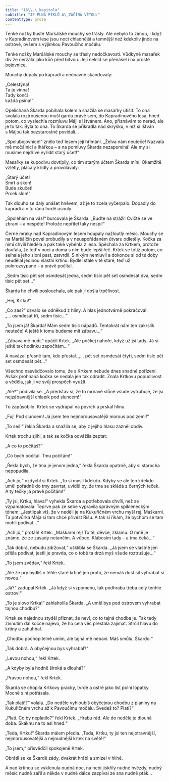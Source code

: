 ```yaml
---
title: "16\\.\_kapitola"
subtitle: "JE PLNÁ PIKLŮ A\_ZAČÍNÁ VĚTOU:"
contentType: prose
---
```


<section>

Tenké nožky tlusté Maršálské mouchy se třásly. Ale nebylo to zimou, i když v Kapradinovém lese jsou noci chladnější a temnější než kdekoliv jinde na ostrově, ovšem s výjimkou Pavoučího močálu.

Tenké nožky Maršálské mouchy se třásly nedočkavostí. Vůdkyně masařek div že neržála jako kůň před bitvou. Její neklid se přenášel i na prosté bojovnice.

Mouchy dupaly po kapradí a neúnavně skandovaly:

„Celestýna!  
Ta je vinna!  
Tady končí  
každá psina!“

Opelichaná Škarda pobíhala kolem a snažila se masařky utišit. To ona svolala roztroušenou muší gardu právě sem, do Kapradinového lesa, hned potom, co vyslechla rozmluvu Máji s Ištvánem. Ano, přiznávám to nerad, ale je to tak. Byla to ona. To Škarda se přikradla nad skrýšku, v níž si Ištván s Májou tak bezstarostně povídali…

„Spolubojovnice!“ znělo teď lesem její hřímání. „Želva nám neuteče! Nazvala mě močálnicí a lhářkou – a na pomluvy Škarda nezapomíná! Ale my si musíme nejdříve vyřídit starý účet!“

Masařky se kupodivu dovtípily, co tím starým účtem Škarda míní. Okamžitě vzlétly, plácaly křídly a provolávaly:

„Starý účet!  
Smrt a skon!  
Bude skučet!  
Prcek slon!“

Tak dlouho se daly unášet hněvem, až je to zcela vyčerpalo. Dopadly do kapradí a v tu ránu tvrdě usnuly.

„Spoléhám na vás!“ burcovala je Škarda. „Buďte na stráži! Cvičte se ve zbrani – a nespěte! Protože nepřítel taky nespí!“

Černé mraky nad Kapradinovým lesem houpaly nažloutlý měsíc. Mouchy se na Maršálčin povel probudily a v neuspořádaném útvaru odletěly. Kočka za nimi chvíli hleděla a pak také vyběhla z lesa. Spěchala za Krtkem, protože doufala, že teď v noci a doma s ním bude lepší řeč. Krtek se totiž potom, co selhala jeho sloní past, zatvrdil. S nikým nemluvil a dokonce si od té doby neudělal jedinou vlastní krtinu. Bydlel stále v té staré, teď už polorozsypané – a právě počítal.

„Sedm tisíc pět set osmdesát jedna, sedm tisíc pět set osmdesát dva, sedm tisíc pět set…“

Škarda ho chvíli poslouchala, ale pak jí došla trpělivost.

„Hej, Krtku!“

„Co zas?“ ozvalo se odněkud z hlíny. A hlas jednotvárně pokračoval: „… osmdesát tři, sedm tisíc…“

„To jsem já! Škarda! Mám sedm tisíc nápadů. Tentokrát nám ten zakrslík neuteče! A ještě k tomu budeme mít zábavu…“

„Zábava mě nudí,“ opáčil Krtek. „Ale počkej nahoře, když už jsi tady. Já si ještě tak hodinku započítám…“

A navázal přesně tam, kde přestal. „… pět set osmdesát čtyři, sedm tisíc pět set osmdesát pět…“

Všechno nasvědčovalo tomu, že s Krtkem nebude dnes snadné pořízení. Avšak prohnaná kočka se nedala jen tak odradit. Znala Krtkovu popudlivost a věděla, jak ji ve svůj prospěch využít.

„Ale?“ podivila se. „A představ si, že to mrňavé slůně všude vytrubuje, že jsi nejzábavnější chlapík pod sluncem!“

To zapůsobilo. Krtek se vydrápal na povrch a prskal hlínu.

„Fuj! Pod sluncem! Já jsem ten nejmorousovatější morous pod zemí!“

„To seš!“ řekla Škarda a snažila se, aby z jejího hlasu zazněl obdiv.

Krtek trochu zjihl, a tak se kočka odvážila zeptat:

„A co to počítáš?“

„Co bych počítal. Tmu počítám!“

„Řekla bych, že tma je jenom jedna,“ řekla Škarda opatrně, aby si starocha nepopudila.

„Ach jo,“ vzdychl si Krtek. „To si myslí kdekdo. Kdyby se ale ten kdekdo uměl pořádně do tmy zavrtat, uviděl by, že tma se skládá z černých teček. A ty tečky já právě počítám!“

„Ty jsi, Krtku, hlava!“ vyhekla Škarda a potřebovala chvíli, než se vzpamatovala. Teprve pak ze sebe vypravila správným spikleneckým tónem: „Jestlipak víš, že v neděli je na Kukuřičném vrchu myší rej. Maškarní. Ta potvůrka Mája si tam chce přivést Ríšu. A tak si říkám, že bychom se tam mohli podívat…“

„Ach jó,“ protáhl Krtek. „Maškarní rej! To tě, děvče, zklamu. O mně je známo, že ze zásady netančím. A vůbec. Klábosím tady – a tma čeká…“

„Tak dobrá, nebudu zdržovat,“ ušklíbla se Škarda. „Já jsem se vlastně jen přišla podívat, jestli je pravda, co o tobě ta drzá myš všude roztrušuje…“

„To jsem zvědav,“ řekl Krtek.

„Ale že prý bydlíš v téhle staré krtině jen proto, že nemáš dost sil vyhrabat si novou.“

„Já?“ zadupal Krtek. „Já když si vzpomenu, tak podhrabu třeba celý tenhle ostrov!“

„To je slovo Krtka!“ zahlaholila Škarda. „A uměl bys pod ostrovem vyhrabat tajnou chodbu?“

Krtek se najednou styděl přiznat, že neví, co to tajná chodba je. Tak tedy zívnutím dal kočce najevo, že ho celá věc přestala zajímat. Strčil hlavu do krtiny a zahuhňal.

„Chodbu pochopitelně umím, ale tajná mě nebaví. Máš smůlu, Škardo.“

„Tak dobrá. A obyčejnou bys vyhrabal?“

„Levou nohou,“ řekl Krtek.

„A kdyby byla hodně široká a dlouhá?“

„Pravou nohou,“ řekl Krtek.

Škarda se chopila Krtkovy pracky, tvrdé a ostré jako list polní lopatky. Mocně s ní potřásala.

„Tak platí!?“ volala. „Do neděle vyhloubíš obyčejnou chodbu z planiny na Kukuřičném vrchu až k Pavoučímu močálu. Svedeš to? Platí?“

„Platí. Co by neplatilo?“ řekl Krtek. „Hrabu rád. Ale do neděle je dlouhá doba. Skáknu na to asi hned.“

„Teda, Krtku!“ Škarda málem předla. „Teda, Krtku, ty jsi ten nej­otravnější, nejmorousovatější a nejnudnější krtek na světě!“

„To jsem,“ přisvědčil spokojeně Krtek.

Obrátil se ke Škardě zády, dvakrát hrábl a zmizel v hlíně.

A nad krtinou se vyklenula nudná noc, na nebi jiskřily nudné hvězdy, nudný měsíc nudně zářil a někde v nudné dálce zazpíval ze sna nudně pták…

</section>
